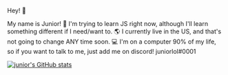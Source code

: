 Hey! 👋

My name is Junior!
🧠 I'm trying to learn JS right now, although I'll learn something different if I need/want to.
🌎 I currently live in the US, and that's not going to change ANY time soon.
💻 I'm on a computer 90% of my life, so if you want to talk to me, just add me on discord! juniorlol#0001

[![junior's GitHub stats](https://github-readme-stats.vercel.app/api?username=juniorbutyeah)](https://github.com/anuraghazra/github-readme-stats)
